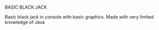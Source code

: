 BASIC BLACK JACK

Basic black jack in console with basic graphics. Made with very limited knowledge of Java
